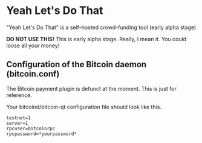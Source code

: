 Yeah Let's Do That
==================

"Yeah Let's Do That" is a self-hosted crowd-funding tool (early alpha stage)

**DO NOT USE THIS!** This is early alpha stage. Really, I mean it. You could loose all your money!


Configuration of the Bitcoin daemon (bitcoin.conf)
--------------------------------------------------

The Bitcoin payment plugin is defunct at the moment. This is just for reference.

Your bitcoind/bitcoin-qt configuration file should look like this.

    testnet=1
    server=1
    rpcuser=bitcoinrpc
    rpcpassword=*yourpassword*

